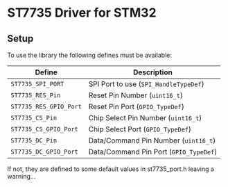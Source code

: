 # ST7735 Driver for STM32
## Setup
To use the library the following defines must be available:

Define                  |   Description
----------------------- | --------------------------------- 
`ST7735_SPI_PORT`       |   SPI Port to use (`SPI_HandleTypeDef`)
`ST7735_RES_Pin`        |   Reset Pin Number (`uint16_t`)
`ST7735_RES_GPIO_Port`  |   Reset Pin Port (`GPIO_TypeDef`)
`ST7735_CS_Pin`         |   Chip Select Pin Number (`uint16_t`)
`ST7735_CS_GPIO_Port`   |   Chip Select Port (`GPIO_TypeDef`)
`ST7735_DC_Pin`         |   Data/Command Pin Number (`uint16_t`)
`ST7735_DC_GPIO_Port`   |   Data/Command Pin Port (`GPIO_TypeDef`)

If not, they are defined to some default values in st7735_port.h leaving a warning...